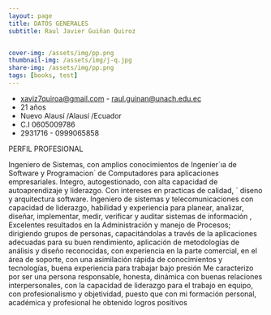 ```yaml
---
layout: page
title: DATOS GENERALES
subtitle: Raul Javier Guiñan Quiroz


cover-img: /assets/img/pp.png
thumbnail-img: /assets/img/j-q.jpg
share-img: /assets/img/pp.png
tags: [books, test]
---
```

- xaviz7quiroa@gmail.com - raul.guinan@unach.edu.ec
 - 21 años
 - Nuevo Alausí /Alausí /Ecuador
 - C.I 0605009786
 - 2931716 - 0999065858

PERFIL PROFESIONAL

Ingeniero de Sistemas, con amplios conocimientos de Ingenier´ıa de Software y Programacion´ de Computadores para aplicaciones empresariales.
Integro, autogestionado, con alta capacidad de autoaprendizaje y liderazgo. Con intereses en practicas de calidad, ´ diseno y arquitectura software.
Ingeniero de sistemas y telecomunicaciones con capacidad de liderazgo, habilidad y experiencia para
planear, analizar, diseñar, implementar, medir, verificar y auditar sistemas de información , Excelentes
resultados en la Administración y manejo de Procesos; dirigiendo grupos de personas, capacitándolas a
través de la aplicaciones adecuadas para su buen rendimiento, aplicación de metodologías de análisis y
diseño reconocidas, con experiencia en la parte comercial, en el área de soporte, con una asimilación
rápida de conocimientos y tecnologías, buena experiencia para trabajar bajo presión
Me caracterizo por ser una persona responsable, honesta, dinámica con buenas relaciones interpersonales,
con la capacidad de liderazgo para el trabajo en equipo, con profesionalismo y objetividad, puesto que con
mi formación personal, académica y profesional he obtenido logros positivos
